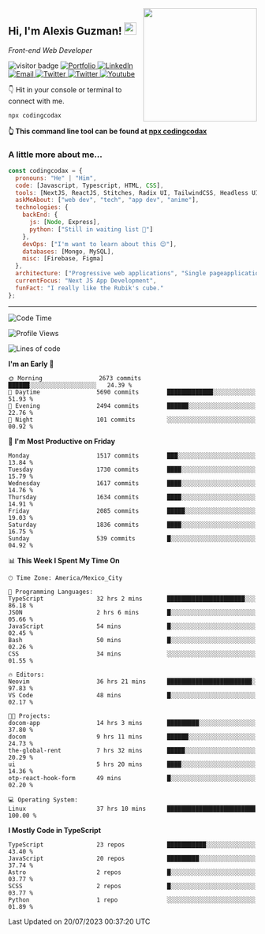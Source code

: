 <img align='right' src="https://media.giphy.com/media/M9gbBd9nbDrOTu1Mqx/giphy.gif" width="230">
<h2>Hi, I'm Alexis Guzman! <img src="https://media.giphy.com/media/hvRJCLFzcasrR4ia7z/giphy.gif" width="25px"></h2>
<p><em>Front-end Web Developer</em></p>

<p>
  <img src="https://visitor-badge.glitch.me/badge?page_id=a12989x.a12989x&left_color=black&right_color=gray" alt="visitor badge"/>
  <a href='https://www.codingcodax.dev/' target='_blank'>
    <img alt='Portfolio' src='https://img.shields.io/badge/Portfolio-black?logo=vercel&style=flat-square'>
  </a>
  <a href='https://linkedin.com/in/codingcodax/' target='_blank'>
    <img alt='LinkedIn' src='https://img.shields.io/badge/LinkedIn-black?logo=LinkedIn&style=flat-square'>
  </a>
  <a href='mailto:codingcodax@gmail.com' target='_blank'>
    <img alt='Email' src='https://img.shields.io/badge/Email-black?logo=Gmail&style=flat-square'>
  </a>
  <a href='https://twitter.com/codingcodax' target='_blank'>
    <img alt='Twitter' src='https://img.shields.io/badge/Twitter-black?logo=Twitter&style=flat-square'>
  </a>
  <a href='https://www.instagram.com/codingcodax/' target='_blank'>
    <img alt='Twitter' src='https://img.shields.io/badge/Instagram-black?logo=Instagram&style=flat-square'>
  </a>
  <a href='https://www.youtube.com/@codingcodax' target='_blank'>
    <img alt='Youtube' src='https://img.shields.io/badge/YouTube-black?logo=Youtube&style=flat-square'>
  </a>
</p>

👇 Hit in your console or terminal to connect with me.

```bash
npx codingcodax 
```
**👆 This command line tool can be found at [npx codingcodax](https://github.com/codingcodax/npx-codingcodax)**

<h3>A little more about me...</h3>

```javascript
const codingcodax = {
  pronouns: "He" | "Him",
  code: [Javascript, Typescript, HTML, CSS],
  tools: [NextJS, ReactJS, Stitches, Radix UI, TailwindCSS, Headless UI, Prisma],
  askMeAbout: ["web dev", "tech", "app dev", "anime"],
  technologies: {
    backEnd: {
      js: [Node, Express],
      python: ["Still in waiting list 🥲"]
    },
    devOps: ["I'm want to learn about this 😊"],
    databases: [Mongo, MySQL],
    misc: [Firebase, Figma]
  },
  architecture: ["Progressive web applications", "Single pageapplications"],
  currentFocus: "Next JS App Development",
  funFact: "I really like the Rubik's cube."
};
```

---

<!--START_SECTION:waka-->
![Code Time](http://img.shields.io/badge/Code%20Time-1%2C514%20hrs%2010%20mins-blue)

![Profile Views](http://img.shields.io/badge/Profile%20Views-11-blue)

![Lines of code](https://img.shields.io/badge/From%20Hello%20World%20I%27ve%20Written-8.0%20million%20lines%20of%20code-blue)

**I'm an Early 🐤** 

```text
🌞 Morning                2673 commits        ██████░░░░░░░░░░░░░░░░░░░   24.39 % 
🌆 Daytime                5690 commits        █████████████░░░░░░░░░░░░   51.93 % 
🌃 Evening                2494 commits        ██████░░░░░░░░░░░░░░░░░░░   22.76 % 
🌙 Night                  101 commits         ░░░░░░░░░░░░░░░░░░░░░░░░░   00.92 % 
```
📅 **I'm Most Productive on Friday** 

```text
Monday                   1517 commits        ███░░░░░░░░░░░░░░░░░░░░░░   13.84 % 
Tuesday                  1730 commits        ████░░░░░░░░░░░░░░░░░░░░░   15.79 % 
Wednesday                1617 commits        ████░░░░░░░░░░░░░░░░░░░░░   14.76 % 
Thursday                 1634 commits        ████░░░░░░░░░░░░░░░░░░░░░   14.91 % 
Friday                   2085 commits        █████░░░░░░░░░░░░░░░░░░░░   19.03 % 
Saturday                 1836 commits        ████░░░░░░░░░░░░░░░░░░░░░   16.75 % 
Sunday                   539 commits         █░░░░░░░░░░░░░░░░░░░░░░░░   04.92 % 
```


📊 **This Week I Spent My Time On** 

```text
🕑︎ Time Zone: America/Mexico_City

💬 Programming Languages: 
TypeScript               32 hrs 2 mins       ██████████████████████░░░   86.18 % 
JSON                     2 hrs 6 mins        █░░░░░░░░░░░░░░░░░░░░░░░░   05.66 % 
JavaScript               54 mins             █░░░░░░░░░░░░░░░░░░░░░░░░   02.45 % 
Bash                     50 mins             █░░░░░░░░░░░░░░░░░░░░░░░░   02.26 % 
CSS                      34 mins             ░░░░░░░░░░░░░░░░░░░░░░░░░   01.55 % 

🔥 Editors: 
Neovim                   36 hrs 21 mins      ████████████████████████░   97.83 % 
VS Code                  48 mins             █░░░░░░░░░░░░░░░░░░░░░░░░   02.17 % 

🐱‍💻 Projects: 
docom-app                14 hrs 3 mins       █████████░░░░░░░░░░░░░░░░   37.80 % 
docom                    9 hrs 11 mins       ██████░░░░░░░░░░░░░░░░░░░   24.73 % 
the-global-rent          7 hrs 32 mins       █████░░░░░░░░░░░░░░░░░░░░   20.29 % 
ui                       5 hrs 20 mins       ████░░░░░░░░░░░░░░░░░░░░░   14.36 % 
otp-react-hook-form      49 mins             █░░░░░░░░░░░░░░░░░░░░░░░░   02.20 % 

💻 Operating System: 
Linux                    37 hrs 10 mins      █████████████████████████   100.00 % 
```

**I Mostly Code in TypeScript** 

```text
TypeScript               23 repos            ███████████░░░░░░░░░░░░░░   43.40 % 
JavaScript               20 repos            █████████░░░░░░░░░░░░░░░░   37.74 % 
Astro                    2 repos             █░░░░░░░░░░░░░░░░░░░░░░░░   03.77 % 
SCSS                     2 repos             █░░░░░░░░░░░░░░░░░░░░░░░░   03.77 % 
Python                   1 repo              ░░░░░░░░░░░░░░░░░░░░░░░░░   01.89 % 
```




 Last Updated on 20/07/2023 00:37:20 UTC
<!--END_SECTION:waka-->

